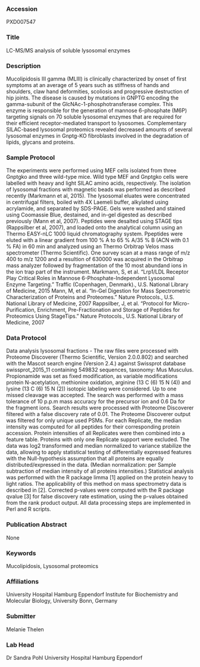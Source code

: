 ### Accession
PXD007547

### Title
LC-MS/MS analysis of soluble lysosomal enzymes

### Description
Mucolipidosis III gamma (MLIII) is clinically characterized by onset of first symptoms at an average of 5 years such as stiffness of hands and shoulders, claw hand deformities, scoliosis and progressive destruction of hip joints. The disease is caused by mutations in GNPTG encoding the gamma-subunit of the GlcNAc-1-phosphotransferase complex. This enzyme is responsible for the generation of mannose 6-phosphate (M6P) targeting signals on 70 soluble lysosomal enzymes that are required for their efficient receptor-mediated transport to lysosomes. Complementary SILAC-based lysosomal proteomics revealed decreased amounts of several lysosomal enzymes in Gnptg-KO fibroblasts involved in the degradation of lipids, glycans and proteins.

### Sample Protocol
The experiments were performed using MEF cells isolated from three Gnptgko and three wild-type mice. Wild type MEF and Gnptgko cells were labelled with heavy and light SILAC amino acids, respectively. The isolation of lysosomal fractions with magnetic beads was performed as described recently (Markmann et al, 2015). The lysosomal eluates were concentrated in centrifugal filters, boiled with 4X Laemeli buffer, alkylated using acrylamide, and separated by SDS-PAGE. Gels were washed and stained using Coomassie Blue, destained, and in-gel digested as described previously (Mann et al, 2007). Peptides were desalted using STAGE tips (Rappsilber et al, 2007), and loaded onto the analytical column using an Thermo EASY-nLC 1000 liquid chromatography system. Ppeptides were eluted with a linear gradient from 100 % A to 65 % A/35 % B (ACN with 0.1 % FA) in 60 min and analyzed using an Thermo Orbitrap Velos mass spectrometer (Thermo Scientific). One survey scan at a mass range of m/z 400 to m/z 1200 and a resultion of 630000 was acquired in the Orbitrap mass analyzer followed by fragmentation of the 10 most abundand ions in the ion trap part of the instrument. Markmann, S, et al. “Lrp1/LDL Receptor Play Critical Roles in Mannose 6-Phosphate-Independent Lysosomal Enzyme Targeting.” Traffic (Copenhagen, Denmark)., U.S. National Library of Medicine, 2015 Mann, M, et al. “In-Gel Digestion for Mass Spectrometric Characterization of Proteins and Proteomes.” Nature Protocols., U.S. National Library of Medicine, 2007 Rappsilber, J, et al. “Protocol for Micro-Purification, Enrichment, Pre-Fractionation and Storage of Peptides for Proteomics Using StageTips.” Nature Protocols., U.S. National Library of Medicine, 2007

### Data Protocol
Data analysis lysosomal fractions - The raw files were processed with Proteome Discoverer (Thermo Scientific, Version 2.0.0.802) and searched with the Mascot search engine (Version 2.4.) against Swissprot database swissprot_2015_11 containing 549832 sequences, taxonomy: Mus Musculus. Propionamide was set as fixed modification, as variable modifications protein N-acetylation, methionine oxidation, arginine (13 C (6) 15 N (4)) and lysine (13 C (6) 15 N (2)) isotopic labeling were considered. Up to one missed cleavage was accepted. The search was performed with a mass tolerance of 10 p.p.m mass accuracy for the precursor ion and 0.6 Da for the fragment ions. Search results were processed with Proteome Discoverer filtered with a false discovery rate of 0.01. The Proteome Discoverer output was filtered for only unique used PSMs. For each Replicate, the median intensity was computed for all peptides for their corresponding protein accession. Protein intensities of all Replicates were then combined into a feature table. Proteins with only one Replicate support were excluded. The data was log2 transformed and median normalized to variance stabilize the data, allowing to apply statistical testing of differentially expressed features with the Null-hypothesis assumption that all proteins are equally distributed/expressed in the data. (Median normalization: per Sample subtraction of median intensity of all proteins intensities.) Statistical analysis was performed with the R package limma [1] applied on the protein heavy to light ratios. The applicability of this method on mass spectrometry data is described in [2]. Corrected p-values were computed with the R package qvalue [3] for false discovery rate estimation, using the p-values obtained from the rank product output. All data processing steps are implemented in Perl and R scripts.

### Publication Abstract
None

### Keywords
Mucolipidosis, Lysosomal proteomics

### Affiliations
University Hospital Hamburg Eppendorf
Institute for Biochemistry and Molecular Biology, University Bonn, Germany 

### Submitter
Melanie Thelen

### Lab Head
Dr Sandra Pohl
University Hospital Hamburg Eppendorf


